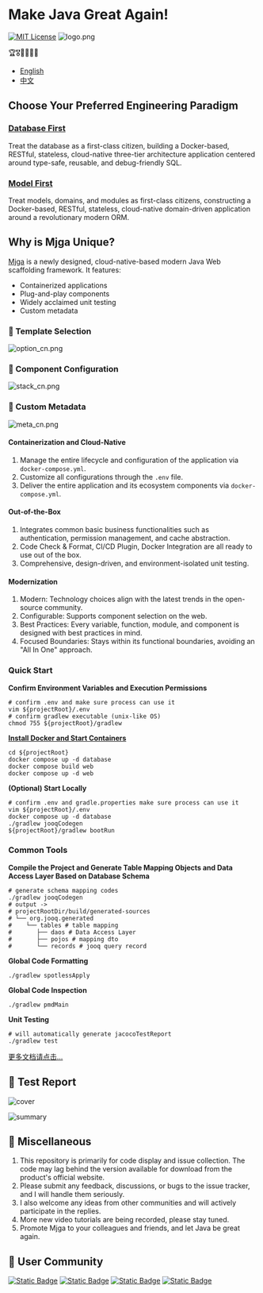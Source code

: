 # Make Java Great Again!

[![MIT License](https://img.shields.io/badge/License-MIT-green.svg)](https://choosealicense.com/licenses/mit/)
![logo.png](asset/logo.png)

🏆🎖️🥇🥈🥉🏅

- [English](README_EN.md)
- [中文](README_CN.md)

## Choose Your Preferred Engineering Paradigm
### [Database First]()
Treat the database as a first-class citizen, building a Docker-based, RESTful, stateless, cloud-native three-tier architecture application centered around type-safe, reusable, and debug-friendly SQL.

### [Model First]()
Treat models, domains, and modules as first-class citizens, constructing a Docker-based, RESTful, stateless, cloud-native domain-driven application around a revolutionary modern ORM.

## Why is Mjga Unique?

[Mjga](https://www.mjga.cc) is a newly designed, cloud-native-based modern Java Web scaffolding framework. It features:

- Containerized applications
- Plug-and-play components
- Widely acclaimed unit testing
- Custom metadata

### 🥝 Template Selection

![option_cn.png](asset/option_en.png)

### 🍅 Component Configuration

![stack_cn.png](asset/stack_en.png)

### 🍹 Custom Metadata

![meta_cn.png](asset/meta_en.png)

#### Containerization and Cloud-Native

1. Manage the entire lifecycle and configuration of the application via `docker-compose.yml`.
2. Customize all configurations through the `.env` file.
3. Deliver the entire application and its ecosystem components via `docker-compose.yml`.

#### Out-of-the-Box

1. Integrates common basic business functionalities such as authentication, permission management, and cache abstraction.
2. Code Check & Format, CI/CD Plugin, Docker Integration are all ready to use out of the box.
3. Comprehensive, design-driven, and environment-isolated unit testing.

#### Modernization

1. Modern: Technology choices align with the latest trends in the open-source community.
2. Configurable: Supports component selection on the web.
3. Best Practices: Every variable, function, module, and component is designed with best practices in mind.
4. Focused Boundaries: Stays within its functional boundaries, avoiding an "All In One" approach.

### Quick Start

**Confirm Environment Variables and Execution Permissions**

```shell
# confirm .env and make sure process can use it
vim ${projectRoot}/.env
# confirm gradlew executable (unix-like OS)
chmod 755 ${projectRoot}/gradlew
```

**[Install Docker and Start Containers](https://docs.docker.com/engine/install/)**

```shell
cd ${projectRoot}
docker compose up -d database
docker compose build web
docker compose up -d web
```

**(Optional) Start Locally**

```shell
# confirm .env and gradle.properties make sure process can use it
vim ${projectRoot}/.env
docker compose up -d database
./gradlew jooqCodegen
${projectRoot}/gradlew bootRun
```

### Common Tools

**Compile the Project and Generate Table Mapping Objects and Data Access Layer Based on Database Schema**

```shell
# generate schema mapping codes
./gradlew jooqCodegen
# output ->
# projectRootDir/build/generated-sources
# └── org.jooq.generated
#    └── tables # table mapping
#       ├── daos # Data Access Layer
#       ├── pojos # mapping dto
#       └── records # jooq query record
```

**Global Code Formatting**

```shell
./gradlew spotlessApply
```

**Global Code Inspection**

```shell
./gradlew pmdMain
```

**Unit Testing**

```shell
# will automatically generate jacocoTestReport
./gradlew test
```

[更多文档请点击...](https://www.mjga.cc/doc/db-first)


## 🍓 Test Report

![cover](https://www.mjga.cc/report/cover.png)

![summary](https://www.mjga.cc/report/summary.png)

## 🍟 Miscellaneous

1. This repository is primarily for code display and issue collection. The code may lag behind the version available for
   download from the product's official website.
2. Please submit any feedback, discussions, or bugs to the issue tracker, and I will handle them seriously.
3. I also welcome any ideas from other communities and will actively participate in the replies.
4. More new video tutorials are being recorded, please stay tuned.
5. Promote Mjga to your colleagues and friends, and let Java be great again.

## 🔮 User Community

[![Static Badge](https://img.shields.io/badge/blog-black?style=flat&logo=dev.to&logoSize=auto)](https://dev.to/ccmjga)
[![Static Badge](https://img.shields.io/badge/homepage-white?style=flat&logo=homepage&logoColor=%23FF0074)](https://www.mjga.cc)
[![Static Badge](https://img.shields.io/badge/twitter-blue?style=flat&logo=x)](https://x.com/Mjga212318)
[![Static Badge](https://img.shields.io/badge/discord-white?style=flat&logo=discord)](https://discord.com/invite/3XhyjEPn)
